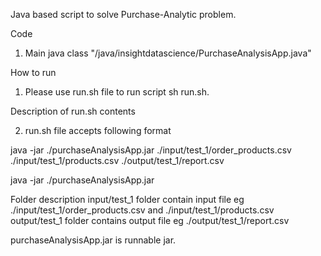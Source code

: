 Java based script to solve Purchase-Analytic problem.

Code 
1. Main java class  "/java/insightdatascience/PurchaseAnalysisApp.java"


How to run
1. Please use run.sh file to run script 
	sh run.sh.
	
Description of run.sh contents
	
2. run.sh file accepts following format

java -jar ./purchaseAnalysisApp.jar ./input/test_1/order_products.csv ./input/test_1/products.csv ./output/test_1/report.csv


java -jar ./purchaseAnalysisApp.jar  <order product csv file path> <product csv file path> <result csv file path>

Folder description
input/test_1 folder contain input file   eg ./input/test_1/order_products.csv and ./input/test_1/products.csv
output/test_1  folder contains output file eg ./output/test_1/report.csv


purchaseAnalysisApp.jar is runnable jar. 
